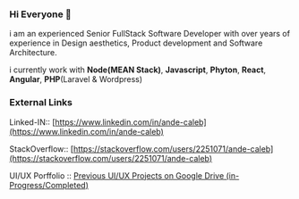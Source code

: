 
### Hi Everyone  👋
i am an experienced Senior FullStack Software Developer with over years of experience in Design aesthetics, Product development and Software Architecture.

i currently work with **Node(MEAN Stack)**, **Javascript**, **Phyton**, **React**, **Angular**, **PHP**(Laravel & Wordpress)

### External Links 

Linked-IN::  [https://www.linkedin.com/in/ande-caleb](https://www.linkedin.com/in/ande-caleb)

StackOverflow:: [https://stackoverflow.com/users/2251071/ande-caleb](https://stackoverflow.com/users/2251071/ande-caleb)

UI/UX Porffolio :: [ Previous UI/UX Projects on Google Drive (in-Progress/Completed)](https://drive.google.com/drive/folders/0B8zXLNwB_JDYQ0NrN0ViSE1tWmM?usp=sharing)

